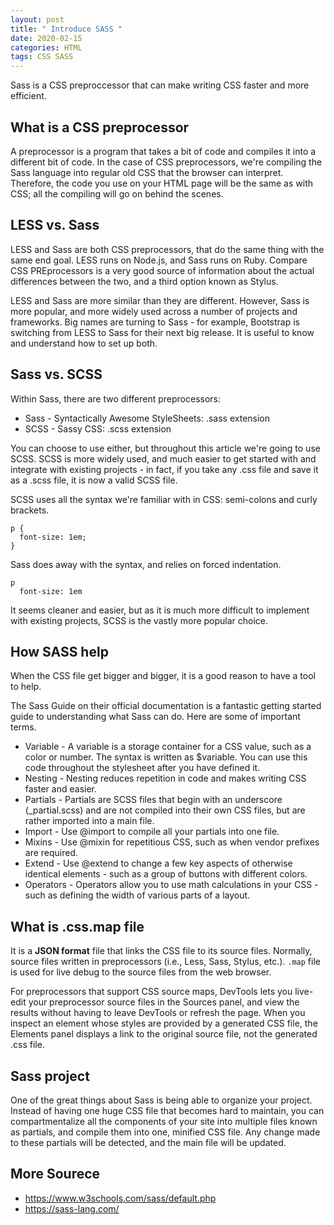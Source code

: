 ```yaml
---
layout: post
title: " Introduce SASS "
date: 2020-02-15
categories: HTML
tags: CSS SASS
---
```


Sass is a CSS preproccessor that can make writing CSS faster and more efficient.

## What is a CSS preprocessor

A preprocessor is a program that takes a bit of code and compiles it into a different bit of code. In the case of CSS preprocessors, we're compiling the Sass language into regular old CSS that the browser can interpret. Therefore, the code you use on your HTML page will be the same as with CSS; all the compiling will go on behind the scenes.

## LESS vs. Sass

LESS and Sass are both CSS preprocessors, that do the same thing with the same end goal. LESS runs on Node.js, and Sass runs on Ruby. Compare CSS PREprocessors is a very good source of information about the actual differences between the two, and a third option known as Stylus.

LESS and Sass are more similar than they are different. However, Sass is more popular, and more widely used across a number of projects and frameworks. Big names are turning to Sass - for example, Bootstrap is switching from LESS to Sass for their next big release. It is useful to know and understand how to set up both.

## Sass vs. SCSS

Within Sass, there are two different preprocessors:

- Sass - Syntactically Awesome StyleSheets: .sass extension
- SCSS - Sassy CSS: .scss extension

You can choose to use either, but throughout this article we're going to use SCSS. SCSS is more widely used, and much easier to get started with and integrate with existing projects - in fact, if you take any .css file and save it as a .scss file, it is now a valid SCSS file.

SCSS uses all the syntax we're familiar with in CSS: semi-colons and curly brackets.
```
p {
  font-size: 1em;
}
```
Sass does away with the syntax, and relies on forced indentation.

```
p
  font-size: 1em
```
It seems cleaner and easier, but as it is much more difficult to implement with existing projects, SCSS is the vastly more popular choice.


## How SASS help

When the CSS file get bigger and bigger, it is a good reason to have a tool to help.

The Sass Guide on their official documentation is a fantastic getting started guide to understanding what Sass can do. Here are some of important terms.

- Variable - A variable is a storage container for a CSS value, such as a color or number. The syntax is written as $variable. You can use this code throughout the stylesheet after you have defined it.
- Nesting - Nesting reduces repetition in code and makes writing CSS faster and easier.
- Partials - Partials are SCSS files that begin with an underscore (_partial.scss) and are not compiled into their own CSS files, but are rather imported into a main file.
- Import - Use @import to compile all your partials into one file.
- Mixins - Use @mixin for repetitious CSS, such as when vendor prefixes are required.
- Extend - Use @extend to change a few key aspects of otherwise identical elements - such as a group of buttons with different colors.
- Operators - Operators allow you to use math calculations in your CSS - such as defining the width of various parts of a layout.

## What is .css.map file

It is a **JSON format** file that links the CSS file to its source files. Normally, source files written in preprocessors (i.e., Less, Sass, Stylus, etc.). 
`.map` file is used for live debug to the source files from the web browser.

For preprocessors that support CSS source maps, DevTools lets you live-edit your preprocessor source files in the Sources panel, and view the results without having to leave DevTools or refresh the page. When you inspect an element whose styles are provided by a generated CSS file, the Elements panel displays a link to the original source file, not the generated .css file.


## Sass project

One of the great things about Sass is being able to organize your project. Instead of having one huge CSS file that becomes hard to maintain, you can compartmentalize all the components of your site into multiple files known as partials, and compile them into one, minified CSS file. Any change made to these partials will be detected, and the main file will be updated.

## More Sourece

- https://www.w3schools.com/sass/default.php
- https://sass-lang.com/